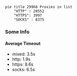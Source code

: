 
```mermaid
pie title 29968 Proxies in list
    "HTTP" : 20552
    "HTTPS": 3997
    "SOCKS" : 8375
```

### Some Info
#### Average Timeout

- mixed: 3.5s
- http: 1.9s
- https: 8.6s
- socks: 6.5s
